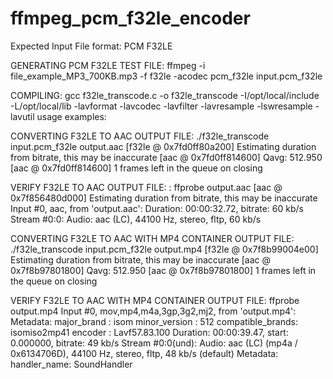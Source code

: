 
# ffmpeg_pcm_f32le_encoder

Expected Input File format: PCM F32LE

GENERATING PCM F32LE TEST FILE:
ffmpeg -i file_example_MP3_700KB.mp3 -f f32le -acodec pcm_f32le input.pcm_f32le

COMPILING:
gcc f32le_transcode.c -o f32le_transcode -I/opt/local/include -L/opt/local/lib -lavformat -lavcodec -lavfilter -lavresample -lswresample -lavutil
usage examples:

CONVERTING F32LE TO AAC OUTPUT FILE:
./f32le_transcode input.pcm_f32le output.aac
[f32le @ 0x7fd0ff80a200] Estimating duration from bitrate, this may be inaccurate
[aac @ 0x7fd0ff814600] Qavg: 512.950
[aac @ 0x7fd0ff814600] 1 frames left in the queue on closing

VERIFY F32LE TO AAC OUTPUT FILE: :
ffprobe output.aac
[aac @ 0x7f856480d000] Estimating duration from bitrate, this may be inaccurate
Input #0, aac, from 'output.aac':
Duration: 00:00:32.72, bitrate: 60 kb/s
Stream #0:0: Audio: aac (LC), 44100 Hz, stereo, fltp, 60 kb/s

CONVERTING F32LE TO AAC WITH MP4 CONTAINER OUTPUT FILE:
./f32le_transcode input.pcm_f32le output.mp4
[f32le @ 0x7f8b99004e00] Estimating duration from bitrate, this may be inaccurate
[aac @ 0x7f8b97801800] Qavg: 512.950
[aac @ 0x7f8b97801800] 1 frames left in the queue on closing


VERIFY F32LE TO AAC WITH MP4 CONTAINER OUTPUT FILE:
ffprobe output.mp4
Input #0, mov,mp4,m4a,3gp,3g2,mj2, from 'output.mp4':
Metadata:
major_brand : isom
minor_version : 512
compatible_brands: isomiso2mp41
encoder : Lavf57.83.100
Duration: 00:00:39.47, start: 0.000000, bitrate: 49 kb/s
Stream #0:0(und): Audio: aac (LC) (mp4a / 0x6134706D), 44100 Hz, stereo, fltp, 48 kb/s (default)
Metadata:
handler_name: SoundHandler